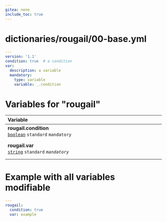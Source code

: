 ```yaml
---
gitea: none
include_toc: true
---
```

# dictionaries/rougail/00-base.yml

```yaml
---
version: '1.1'
condition: true  # a condition
var:
  description: a variable
  mandatory:
    type: variable
    variable: _.condition
```
# Variables for "rougail"

| Variable&nbsp;&nbsp;&nbsp;&nbsp;&nbsp;&nbsp;&nbsp;&nbsp;&nbsp;&nbsp;&nbsp;&nbsp;&nbsp;&nbsp;&nbsp;&nbsp;&nbsp;&nbsp;&nbsp;&nbsp;&nbsp;&nbsp;&nbsp;&nbsp;&nbsp;&nbsp;&nbsp;&nbsp;&nbsp;&nbsp;&nbsp;&nbsp;&nbsp;&nbsp;&nbsp;&nbsp;&nbsp;&nbsp;&nbsp;&nbsp;&nbsp;&nbsp;&nbsp;&nbsp;&nbsp;&nbsp;&nbsp;&nbsp;&nbsp;&nbsp;&nbsp;&nbsp;&nbsp;&nbsp;&nbsp;&nbsp;&nbsp;&nbsp;&nbsp;&nbsp;&nbsp;&nbsp;&nbsp;&nbsp;&nbsp;&nbsp;&nbsp;&nbsp;&nbsp;&nbsp;&nbsp;&nbsp;&nbsp;&nbsp;&nbsp;&nbsp;&nbsp;&nbsp;&nbsp;&nbsp;&nbsp;&nbsp;&nbsp;&nbsp;&nbsp;&nbsp;&nbsp;&nbsp;&nbsp;&nbsp;&nbsp;&nbsp;&nbsp;&nbsp;&nbsp;&nbsp;&nbsp;&nbsp;&nbsp;&nbsp;   | Description&nbsp;&nbsp;&nbsp;&nbsp;&nbsp;&nbsp;&nbsp;&nbsp;&nbsp;&nbsp;&nbsp;&nbsp;&nbsp;&nbsp;&nbsp;&nbsp;&nbsp;&nbsp;&nbsp;&nbsp;&nbsp;&nbsp;&nbsp;&nbsp;&nbsp;&nbsp;&nbsp;&nbsp;&nbsp;&nbsp;&nbsp;&nbsp;&nbsp;&nbsp;&nbsp;&nbsp;&nbsp;&nbsp;&nbsp;&nbsp;&nbsp;&nbsp;&nbsp;&nbsp;&nbsp;&nbsp;&nbsp;&nbsp;&nbsp;&nbsp;&nbsp;&nbsp;&nbsp;&nbsp;&nbsp;&nbsp;&nbsp;&nbsp;&nbsp;&nbsp;&nbsp;&nbsp;&nbsp;&nbsp;&nbsp;&nbsp;&nbsp;&nbsp;&nbsp;&nbsp;&nbsp;&nbsp;&nbsp;&nbsp;&nbsp;&nbsp;&nbsp;&nbsp;&nbsp;&nbsp;&nbsp;&nbsp;&nbsp;&nbsp;&nbsp;&nbsp;&nbsp;&nbsp;&nbsp;&nbsp;&nbsp;&nbsp;&nbsp;&nbsp;&nbsp;&nbsp;&nbsp;   |
|------------------------------------------------------------------------------------------------------------------------------------------------------------------------------------------------------------------------------------------------------------------------------------------------------------------------------------------------------------------------------------------------------------------------------------------------------------------------------------------------------------------------------------------------------------------------------------------------------------------------------------|---------------------------------------------------------------------------------------------------------------------------------------------------------------------------------------------------------------------------------------------------------------------------------------------------------------------------------------------------------------------------------------------------------------------------------------------------------------------------------------------------------------------------------------------------------------------------------------------------------------------|
| **rougail.condition**<br/>[`boolean`](https://rougail.readthedocs.io/en/latest/variable.html#variables-types) `standard` `mandatory`                                                                                                                                                                                                                                                                                                                                                                                                                                                                                               | A condition.<br/>**Default**: True                                                                                                                                                                                                                                                                                                                                                                                                                                                                                                                                                                                  |
| **rougail.var**<br/>[`string`](https://rougail.readthedocs.io/en/latest/variable.html#variables-types) `standard` _`mandatory`_                                                                                                                                                                                                                                                                                                                                                                                                                                                                                                    | A variable.<br/>**Mandatory**: when the variable "rougail.condition" has the value "True".                                                                                                                                                                                                                                                                                                                                                                                                                                                                                                                          |


# Example with all variables modifiable

```yaml
---
rougail:
  condition: true
  var: example
```
